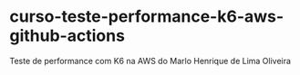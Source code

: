 # curso-teste-performance-k6-aws-github-actions
  Teste de performance com K6 na AWS do Marlo Henrique de Lima Oliveira 
